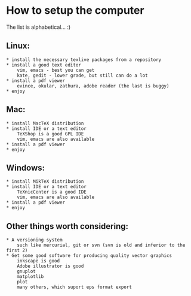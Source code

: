 How to setup the computer
=======================
The list is alphabetical... :)

Linux:
----
    * install the necessary texlive packages from a repository
    * install a good text editor
        vim, emacs - best you can get
        kate, gedit - lower grade, but still can do a lot
    * install a pdf viewer
        evince, okular, zathura, adobe reader (the last is buggy)
    * enjoy

Mac:
---
    * install MacTeX distribution
    * install IDE or a text editor
        TeXShop is a good GPL IDE
        vim, emacs are also available
    * install a pdf viewer
    * enjoy

Windows:
---
    * install MikTeX distribution
    * install IDE or a text editor
        TeXnicCenter is a good IDE
        vim, emacs are also available
    * install a pdf viewer
    * enjoy

Other things worth considering:
---
    * A versioning system 
        such like mercurial, git or svn (svn is old and inferior to the first 2)
    * Get some good software for producing quality vector graphics
        inkscape is good
        Adobe illustrator is good
        gnuplot
        matplotlib
        plot
        many others, which suport eps format export
